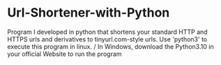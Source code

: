# Url-Shortener-with-Python
Program I developed in python that shortens your standard HTTP and HTTPS urls and derivatives to tinyurl.com-style urls.
Use 'python3' to execute this program in linux. / In Windows, download the Python3.10 in your official Website to run the program
